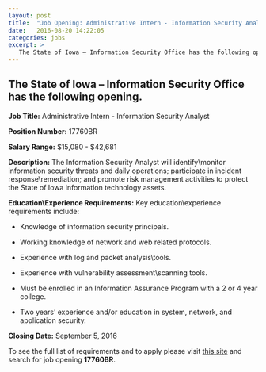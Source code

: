 ```yaml
---
layout: post
title:  "Job Opening: Administrative Intern - Information Security Analyst"
date:   2016-08-20 14:22:05
categories: jobs
excerpt: >
   The State of Iowa – Information Security Office has the following opening: Administrative Intern - Information Security Analyst
---
```

The State of Iowa – Information Security Office has the following opening.
------
 

**Job Title:**                      Administrative Intern - Information Security Analyst


**Position Number:**        17760BR


**Salary Range:**               $15,080 - $42,681


**Description:**                 The Information Security Analyst will identify\monitor information security threats and daily operations; participate in incident response\remediation; and promote risk management activities to protect the State of Iowa information technology assets.


**Education\Experience Requirements:**   Key education\experience requirements include:

  * Knowledge of information security principals.

  * Working knowledge of network and web related protocols.

  * Experience with log and packet analysis\tools.

  * Experience with vulnerability assessment\scanning tools.

  * Must be enrolled in an Information Assurance Program with a 2 or 4 year college.

  * Two years’ experience and/or education in system, network, and application security.

**Closing Date:**               September 5, 2016

 

To see the full list of requirements and to apply please visit [this site](https://sjobs.brassring.com/TGWebHost/home.aspx?partnerid=25026&siteid=5018) and search for job opening **17760BR**.
